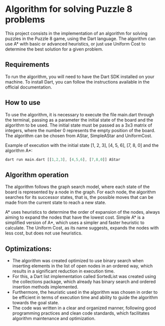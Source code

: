 # Algorithm for solving Puzzle 8 problems

This project consists in the implementation of an algorithm for solving puzzles in the Puzzle 8 game, using the Dart language. The algorithm can use A\* with basic or advanced heuristics, or just use Uniform Cost to determine the best solution for a given problem.

## Requirements

To run the algorithm, you will need to have the Dart SDK installed on your machine. To install Dart, you can follow the instructions available in the official documentation.

## How to use

To use the algorithm, it is necessary to execute the file main.dart through the terminal, passing as a parameter the initial state of the board and the algorithm to be used. The initial state must be passed as a 3x3 matrix of integers, where the number 0 represents the empty position of the board. The algorithm can be chosen from AStar, SimpleAStar and UniformCost.

Example of execution with the initial state [1, 2, 3], [4, 5, 6], [7, 8, 0] and the algorithm A\*:

```dart
dart run main.dart [[1,2,3], [4,5,6], [7,8,0]] AStar
```

## Algorithm operation

The algorithm follows the graph search model, where each state of the board is represented by a node in the graph. For each node, the algorithm searches for its successor states, that is, the possible moves that can be made from the current state to reach a new state.

A* uses heuristics to determine the order of expansion of the nodes, always aiming to expand the nodes that have the lowest cost. Simple A* is a simplified version of A\*, which uses a simpler and faster heuristic to calculate. The Uniform Cost, as its name suggests, expands the nodes with less cost, but does not use heuristics.

## Optimizations:

- The algorithm was created optimized to use binary search when inserting elements in the list of open nodes in an ordered way, which results in a significant reduction in execution time.
- For this, a Dart list implementation called SortedList was created using the collections package, which already has binary search and ordered insertion methods implemented.
- Furthermore, the heuristic used in the algorithm was chosen in order to be efficient in terms of execution time and ability to guide the algorithm towards the goal state.
- The code was written in a clear and organized manner, following good programming practices and clean code standards, which facilitates algorithm maintenance and optimization.
